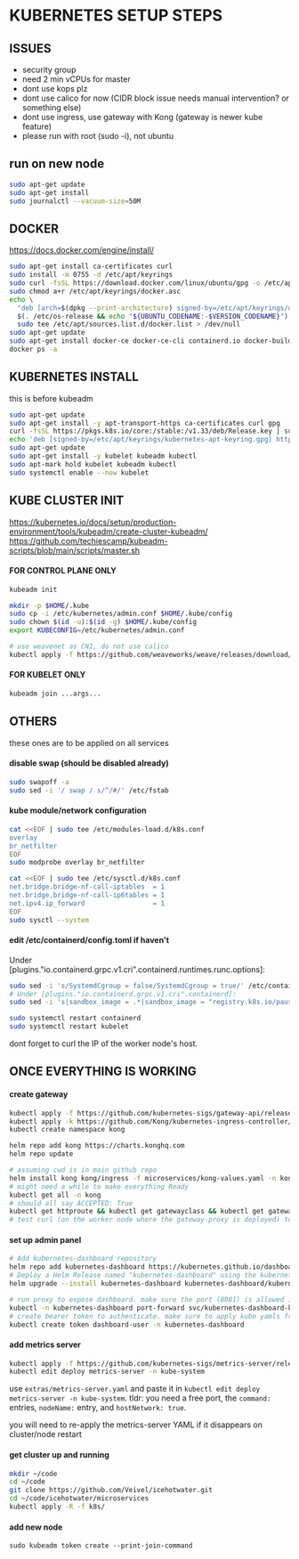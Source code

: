 # KUBERNETES SETUP STEPS

## ISSUES
- security group
- need 2 min vCPUs for master
- dont use kops plz
- dont use calico for now (CIDR block issue needs manual intervention? or something else)
- dont use ingress, use gateway with Kong (gateway is newer kube feature)
- please run with root (sudo -i), not ubuntu
<!-- https://mrmaheshrajput.medium.com/deploy-kubernetes-cluster-on-aws-ec2-instances-f3eeca9e95f1 -->

## run on new node
```sh
sudo apt-get update
sudo apt-get install
sudo journalctl --vacuum-size=50M
```

## DOCKER
https://docs.docker.com/engine/install/

```sh
sudo apt-get install ca-certificates curl
sudo install -m 0755 -d /etc/apt/keyrings
sudo curl -fsSL https://download.docker.com/linux/ubuntu/gpg -o /etc/apt/keyrings/docker.asc
sudo chmod a+r /etc/apt/keyrings/docker.asc
echo \
  "deb [arch=$(dpkg --print-architecture) signed-by=/etc/apt/keyrings/docker.asc] https://download.docker.com/linux/ubuntu \
  $(. /etc/os-release && echo "${UBUNTU_CODENAME:-$VERSION_CODENAME}") stable" | \
  sudo tee /etc/apt/sources.list.d/docker.list > /dev/null
sudo apt-get update
sudo apt-get install docker-ce docker-ce-cli containerd.io docker-buildx-plugin docker-compose-plugin
docker ps -a
```


## KUBERNETES INSTALL
this is before kubeadm

```sh
sudo apt-get update
sudo apt-get install -y apt-transport-https ca-certificates curl gpg
curl -fsSL https://pkgs.k8s.io/core:/stable:/v1.33/deb/Release.key | sudo gpg --dearmor -o /etc/apt/keyrings/kubernetes-apt-keyring.gpg
echo 'deb [signed-by=/etc/apt/keyrings/kubernetes-apt-keyring.gpg] https://pkgs.k8s.io/core:/stable:/v1.33/deb/ /' | sudo tee /etc/apt/sources.list.d/kubernetes.list
sudo apt-get update
sudo apt-get install -y kubelet kubeadm kubectl
sudo apt-mark hold kubelet kubeadm kubectl
sudo systemctl enable --now kubelet
```


## KUBE CLUSTER INIT
https://kubernetes.io/docs/setup/production-environment/tools/kubeadm/create-cluster-kubeadm/
https://github.com/techiescamp/kubeadm-scripts/blob/main/scripts/master.sh

#### FOR CONTROL PLANE ONLY
```sh
kubeadm init

mkdir -p $HOME/.kube
sudo cp -i /etc/kubernetes/admin.conf $HOME/.kube/config
sudo chown $(id -u):$(id -g) $HOME/.kube/config
export KUBECONFIG=/etc/kubernetes/admin.conf

# use weavenet as CNI, do not use calico
kubectl apply -f https://github.com/weaveworks/weave/releases/download/v2.8.1/weave-daemonset-k8s.yaml
```

#### FOR KUBELET ONLY
```sh
kubeadm join ...args...
```

## OTHERS
these ones are to be applied on all services

#### disable swap (should be disabled already)
```sh
sudo swapoff -a
sudo sed -i '/ swap / s/^/#/' /etc/fstab
```

#### kube module/network configuration
```sh
cat <<EOF | sudo tee /etc/modules-load.d/k8s.conf
overlay
br_netfilter
EOF
sudo modprobe overlay br_netfilter

cat <<EOF | sudo tee /etc/sysctl.d/k8s.conf
net.bridge.bridge-nf-call-iptables  = 1
net.bridge.bridge-nf-call-ip6tables = 1
net.ipv4.ip_forward                 = 1
EOF
sudo sysctl --system
```

#### edit /etc/containerd/config.toml if haven't
Under [plugins."io.containerd.grpc.v1.cri".containerd.runtimes.runc.options]:
```sh
sudo sed -i 's/SystemdCgroup = false/SystemdCgroup = true/' /etc/containerd/config.toml
# Under [plugins."io.containerd.grpc.v1.cri".containerd]:
sudo sed -i 's|sandbox_image = .*|sandbox_image = "registry.k8s.io/pause:3.9"|' /etc/containerd/config.toml

sudo systemctl restart containerd
sudo systemctl restart kubelet
```

dont forget to curl the IP of the worker node's host.

## ONCE EVERYTHING IS WORKING

#### create gateway
<!-- https://medium.com/@martin.hodges/using-kong-to-access-kubernetes-services-using-a-gateway-resource-with-no-cloud-provided-8a1bcd396be9 -->
<!-- https://gateway-api.sigs.k8s.io/guides/http-routing/ -->
```sh
kubectl apply -f https://github.com/kubernetes-sigs/gateway-api/releases/download/v1.3.0/standard-install.yaml
kubectl apply -k https://github.com/Kong/kubernetes-ingress-controller/config/crd
kubectl create namespace kong

helm repo add kong https://charts.konghq.com
helm repo update

# assuming cwd is in main github repo
helm install kong kong/ingress -f microservices/kong-values.yaml -n kong
# might need a while to make everything Ready
kubectl get all -n kong
# should all say ACCEPTED: True
kubectl get httproute && kubectl get gatewayclass && kubectl get gateway
# test curl (on the worker node where the gateway-proxy is deployed) to the nodePort

```

#### set up admin panel
```sh
# Add kubernetes-dashboard repository
helm repo add kubernetes-dashboard https://kubernetes.github.io/dashboard/
# Deploy a Helm Release named "kubernetes-dashboard" using the kubernetes-dashboard chart
helm upgrade --install kubernetes-dashboard kubernetes-dashboard/kubernetes-dashboard --create-namespace --namespace kubernetes-dashboard

# run proxy to expose dashboard. make sure the port (8081) is allowed in security group
kubectl -n kubernetes-dashboard port-forward svc/kubernetes-dashboard-kong-proxy 8081:443 --address='0.0.0.0'
# create bearer token to authenticate. make sure to apply kube yamls from microservices/k8s/dashboard
kubectl create token dashboard-user -n kubernetes-dashboard
```

#### add metrics server
```sh
kubectl apply -f https://github.com/kubernetes-sigs/metrics-server/releases/latest/download/components.yaml
kubectl edit deploy metrics-server -n kube-system
```
use `extras/metrics-server.yaml` and paste it in `kubectl edit deploy metrics-server -n kube-system`. tldr: you need a free port, the `command:` entries, `nodeName:` entry, and `hostNetwork: true`.

you will need to re-apply the metrics-server YAML if it disappears on cluster/node restart
<!-- https://kubernetes.io/docs/tasks/run-application/horizontal-pod-autoscale-walkthrough/ -->

#### get cluster up and running
```sh
mkdir ~/code
cd ~/code
git clone https://github.com/Veivel/icehotwater.git
cd ~/code/icehotwater/microservices
kubectl apply -R -f k8s/
```

#### add new node
```
sudo kubeadm token create --print-join-command
```
